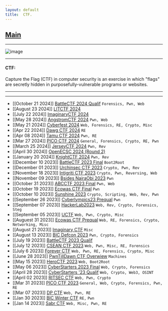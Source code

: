 ```yaml
---
layout: default
title:  CTF.
---
```


<h2 class="menu-header" id="index"><a href="../../index.html">Main</a></h2>
<hr>

![image](https://user-images.githubusercontent.com/127159644/223298906-28e3941f-ea26-48bc-b5f6-25c81c012cdc.png)


* * *
<h4 class="menu-header" id="ctf">CTF:</h4>
Capture the Flag (CTF) in computer security is an exercise in which "flags" are secretly hidden in purposefully-vulnerable programs or websites.
<hr>
<hr>

- [[October 21 2024]] [BattleCTF 2024 Qualif](https://h4ckyou.github.io/posts/ctf/battlectf24/writeup.html) `Forensics, Pwn, Web`
- [[August 23 2024]] [LITCTF 2024](https://h4ckyou.github.io/posts/ctf/LITCTF24/writeup.html)
- [[July 22 2024]] [ImaginaryCTF 2024](https://h4ckyou.github.io/posts/ctf/imaginaryctf/challenges/2024/writeup.html)
- [[May 28 2024]] [AngstromCTF 2024](https://github.com/h4ckyou/h4ckyou.github.io/tree/main/posts/ctf/Angstrom/2024) `Pwn, Web`
- [[May 21 2024]] [Cyberfest 2024](https://h4ckyou.github.io/posts/ctf/cyberfest24/writeup.html) `Web, Forensics, RE, Crypto, Misc`
- [[Apr 22 2024]] [Dawg CTF 2024](https://h4ckyou.github.io/posts/ctf/dawg24/writeup.html) `RE`
- [[Apr 08 2024]] [Tamu CTF 2024](https://h4ckyou.github.io/posts/ctf/Tamu24/writeup.html) `Pwn, RE`
- [[Mar 27 2024]] [PICO CTF 2024](https://h4ckyou.github.io/posts/ctf/picoctf/writeup24.html) `General, Forensics, Crypto, RE, Pwn`
- [[March 25 2024]] [JerseyCTF 2024](https://h4ckyou.github.io/posts/ctf/new-jersey24/writeup.html) `Pwn, Rev`
- [[April 30 2024]] [OpenECSC 2024 (Round 2)](https://h4ckyou.github.io/posts/ctf/openECSC24/round2.html)
- [[January 20 2024]] [KnightCTF 2024](https://h4ckyou.github.io/posts/ctf/knightctf24/writeup.html) `Pwn, Rev`
- [[December 10 2023]] [BattleCTF 2023 Final](https://h4ckyou.github.io/posts/ctf/battlectf23/final/writeup.html) `Boot2Root`
- [[December 01 2023]] [Urchinsec CTF 2023](https://h4ckyou.github.io/posts/ctf/urchinsec23/index.html) `Crypto, Pwn, Rev`
- [[November 18 2023]] [Intigriti CTF 2023](https://h4ckyou.github.io/posts/ctf/intigriti23/writeup.html) `Crypto, Pwn, Reversing, Web`
- [[November 09 2023]] [Bsides NairaObi 2023](https://h4ckyou.github.io/posts/ctf/bsides_nairaobi/writeup.html) `Pwn`
- [[October 31 2023]] [ABCCTF 2023 Final](https://h4ckyou.github.io/posts/ctf/abcctf23/writeup.html) `Pwn, Web`
- [[October 19 2023]] [Ecowas CTF Final](https://h4ckyou.github.io/posts/ctf/ecowas23/final/writeup.html) `Pwn`
- [[October 10 2023]] [Sunshine 2023](https://h4ckyou.github.io/posts/ctf/sunshinectf23/writeup.html) `Crypto, Scripting, Web, Rev, Pwn`
- [[September 26 2023]] [Cyberlympics23 Prequal](https://h4ckyou.github.io/posts/ctf/cyberlympics22/prequal/writeup.html) `Pwn`
- [[September 07 2023]] [HackerLab2023](https://github.com/h4ckyou/h4ckyou.github.io/blob/main/posts/ctf/hackerlab2023/README.md) `Web, Rev, Crypto, Forensics, Steg`
- [[September 05 2023]] [UCTF](https://h4ckyou.github.io/posts/ctf/uctf/writeup.html) `Web, Pwn, Crypto, Misc`
- [[Auguest 31 2023]] [Ecowas CTF Prequal](https://h4ckyou.github.io/posts/ctf/ecowas23/prequal/writeup.html) `Web, RE, Forensics, Crypto, Networking, Misc`
- [[August 21 2023]] [Imaginary CTF](https://h4ckyou.github.io/posts/ctf/imaginaryctf/challenges/index.html) `Misc`
- [[August 13 2023]] [BIC Defcon 2023](https://h4ckyou.github.io/posts/ctf/bicdefcon23/index.html) `Pwn, Crypto, Forensics`
- [[July 19 2023]] [BattleCTF 2023 Qualif](https://h4ckyou.github.io/posts/ctf/battlectf23/prequal/writeup.html)
- [[July 12 2023]] [CSEAN CTF 2023](https://h4ckyou.github.io/posts/ctf/csean/index.html) `Web, Pwn, Misc, RE, Forensics`
- [[July 6 2023]] [Forever CTF](https://h4ckyou.github.io/posts/ctf/foreverctf/index.html) `Web, Pwn, RE, Forensics, Crypto, Misc`
- [[June 28 2023]] [PwnTillDawn CTF Overwiew](https://h4ckyou.github.io/posts/ctf/pwntilldawn/2023/index.html) `Machines`
- [[May 15 2023]] [HeroCTF 2023](https://h4ckyou.github.io/posts/ctf/heroctf23/index.html) `Web, Boot2Root`
- [[May 06 2023]] [CyberStarters 2023 Final](https://h4ckyou.github.io/posts/ctf/cyberstarters23/final/index.html) `Web, Crypto, Forensics`
- [[April 28 2023]] [CyberStarters '23 Qualif](https://h4ckyou.github.io/posts/ctf/cyberstarters23/qualif/index.html) `Web, Crypto, Web3, OSINT`
- [[April 02 2023]] [RITSEC CTF](https://h4ckyou.github.io/posts/ctf/ritsec23/writeup.html) `Web, Pwn, Crypto`
- [[Mar 31 2023]] [PICO CTF 2023](https://h4ckyou.github.io/posts/ctf/picoctf/writeup23.html) `General, Web, Crypto, Forensics, Pwn, RE`
- [[Mar 07 2023]] [DP CTF](https://h4ckyou.github.io/posts/ctf/dp23/dpctf.html) `Web, Pwn, RE`
- [[Jan 30 2023]] [BIC Winter CTF](https://h4ckyou.github.io/posts/ctf/bic23/bicctf.html) `RE,` `Pwn`
- [[Jan 14 2023]] [Sabr CTF](https://h4ckyou.github.io/posts/ctf/sabr23/writeup.html) `Web, Misc, Pwn, RE`

